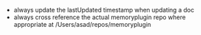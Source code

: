 - always update the lastUpdated timestamp when updating a doc
- always cross reference the actual memoryplugin repo where appropriate at /Users/asad/repos/memoryplugin